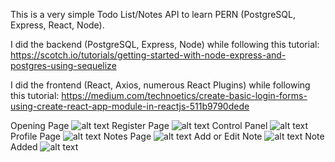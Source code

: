 This is a very simple Todo List/Notes API to learn PERN (PostgreSQL, Express, React, Node).

I did the backend (PostgreSQL, Express, Node) while following this tutorial: 
https://scotch.io/tutorials/getting-started-with-node-express-and-postgres-using-sequelize

I did the frontend (React, Axios, numerous React Plugins) while following this tutorial:
https://medium.com/technoetics/create-basic-login-forms-using-create-react-app-module-in-reactjs-511b9790dede

Opening Page
![alt text](https://github.com/BrentLeeSF/Fullstack_API__Todo_Items/blob/master/pics/login1.png)
Register Page
![alt text](https://github.com/BrentLeeSF/Fullstack_API__Todo_Items/blob/master/pics/register1.png)
Control Panel
![alt text](https://github.com/BrentLeeSF/Fullstack_API__Todo_Items/blob/master/pics/control_panel1.png)
Profile Page
![alt text](https://github.com/BrentLeeSF/Fullstack_API__Todo_Items/blob/master/pics/profile_screen1.png)
Notes Page
![alt text](https://github.com/BrentLeeSF/Fullstack_API__Todo_Items/blob/master/pics/note_screen1.png)
Add or Edit Note
![alt text](https://github.com/BrentLeeSF/Fullstack_API__Todo_Items/blob/master/pics/note_screen2.png)
Note Added
![alt text](https://github.com/BrentLeeSF/Fullstack_API__Todo_Items/blob/master/pics/note_screen3.png)

